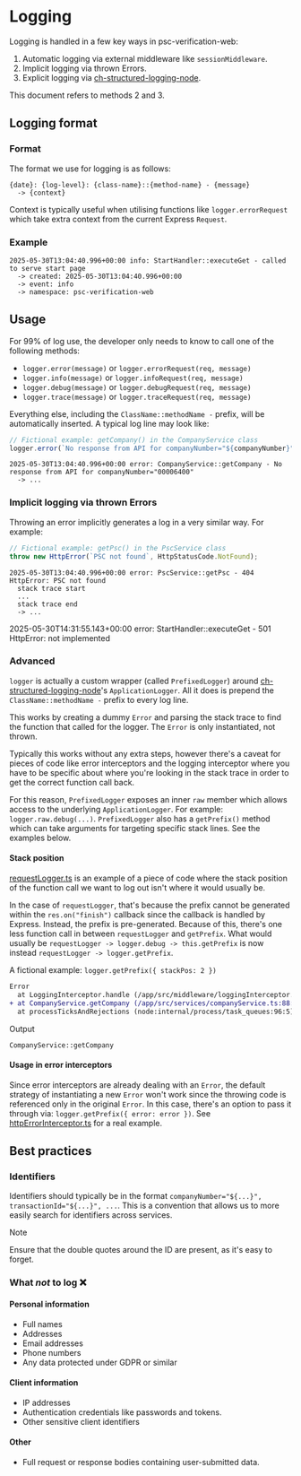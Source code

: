 
# Logging

Logging is handled in a few key ways in psc-verification-web:

1. Automatic logging via external middleware like `sessionMiddleware`.
2. Implicit logging via thrown Errors.
3. Explicit logging via [ch-structured-logging-node](https://github.com/companieshouse/ch-structured-logging-node).

This document refers to methods 2 and 3.

## Logging format

### Format
The format we use for logging is as follows:

```log
{date}: {log-level}: {class-name}::{method-name} - {message}
  -> {context}
```

Context is typically useful when utilising functions like `logger.errorRequest` which take extra context from the current Express `Request`.

### Example
```log
2025-05-30T13:04:40.996+00:00 info: StartHandler::executeGet - called to serve start page
  -> created: 2025-05-30T13:04:40.996+00:00
  -> event: info
  -> namespace: psc-verification-web
```

## Usage
For 99% of log use, the developer only needs to know to call one of the following methods:
* `logger.error(message)` or `logger.errorRequest(req, message)`
* `logger.info(message)` or `logger.infoRequest(req, message)`
* `logger.debug(message)` or `logger.debugRequest(req, message)`
* `logger.trace(message)` or `logger.traceRequest(req, message)`

Everything else, including the `ClassName::methodName -` prefix, will be automatically inserted. A typical log line may look like:

```ts
// Fictional example: getCompany() in the CompanyService class
logger.error(`No response from API for companyNumber="${companyNumber}"`);
```
```
2025-05-30T13:04:40.996+00:00 error: CompanyService::getCompany - No response from API for companyNumber="00006400"
  -> ...
```

### Implicit logging via thrown Errors
Throwing an error implicitly generates a log in a very similar way. For example:
```ts
// Fictional example: getPsc() in the PscService class
throw new HttpError(`PSC not found`, HttpStatusCode.NotFound);
```
```
2025-05-30T13:04:40.996+00:00 error: PscService::getPsc - 404 HttpError: PSC not found
  stack trace start
  ...
  stack trace end
  -> ...
```
2025-05-30T14:31:55.143+00:00 error: StartHandler::executeGet - 501 HttpError: not implemented

### Advanced
`logger` is actually a custom wrapper (called `PrefixedLogger`) around [ch-structured-logging-node](https://github.com/companieshouse/ch-structured-logging-node)'s `ApplicationLogger`. All it does is prepend the `ClassName::methodName -` prefix to every log line.

This works by creating a dummy `Error` and parsing the stack trace to find the function that called for the logger. The `Error` is only instantiated, not thrown.

Typically this works without any extra steps, however there's a caveat for pieces of code like error interceptors and the logging interceptor where you have to be specific about where you're looking in the stack trace in order to get the correct function call back.

For this reason, `PrefixedLogger` exposes an inner `raw` member which allows access to the underlying `ApplicationLogger`. For example: `logger.raw.debug(...)`. `PrefixedLogger` also has a `getPrefix()` method which can take arguments for targeting specific stack lines. See the examples below.

#### Stack position
[requestLogger.ts](https://github.com/companieshouse/psc-verification-web/blob/main/src/middleware/requestLogger.ts) is an example of a piece of code where the stack position of the function call we want to log out isn't where it would usually be. 

In the case of `requestLogger`, that's because the prefix cannot be generated within the `res.on("finish")` callback since the callback is handled by Express. Instead, the prefix is pre-generated. Because of this, there's one less function call in between `requestLogger` and `getPrefix`. What would usually be `requestLogger -> logger.debug -> this.getPrefix` is now instead `requestLogger -> logger.getPrefix`.

A fictional example: `logger.getPrefix({ stackPos: 2 })`

```diff
Error
  at LoggingInterceptor.handle (/app/src/middleware/loggingInterceptor.ts:42:15)
+ at CompanyService.getCompany (/app/src/services/companyService.ts:88:22)
  at processTicksAndRejections (node:internal/process/task_queues:96:5)
```
Output
```
CompanyService::getCompany
```

#### Usage in error interceptors
Since error interceptors are already dealing with an `Error`, the default strategy of instantiating a new `Error` won't work since the throwing code is referenced only in the original `Error`. In this case, there's an option to pass it through via: `logger.getPrefix({ error: error })`. See [httpErrorInterceptor.ts](https://github.com/companieshouse/psc-verification-web/blob/main/src/middleware/error-interceptors/httpErrorInterceptor.ts) for a real example.

## Best practices

### Identifiers
Identifiers should typically be in the format `companyNumber="${...}", transactionId="${...}", ...`. This is a convention that allows us to more easily search for identifiers across services.

> [!NOTE]  
> Ensure that the double quotes around the ID are present, as it's easy to forget.

### What *not* to log :x:

#### Personal information
- Full names
- Addresses
- Email addresses
- Phone numbers
- Any data protected under GDPR or similar

#### Client information
- IP addresses
- Authentication credentials like passwords and tokens.
- Other sensitive client identifiers

#### Other
- Full request or response bodies containing user-submitted data.
